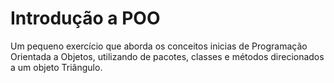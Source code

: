 # Introdução a POO 
Um pequeno exercício que aborda os conceitos inicias de
Programação Orientada a Objetos, utilizando de pacotes, classes e métodos direcionados a um objeto Triângulo.